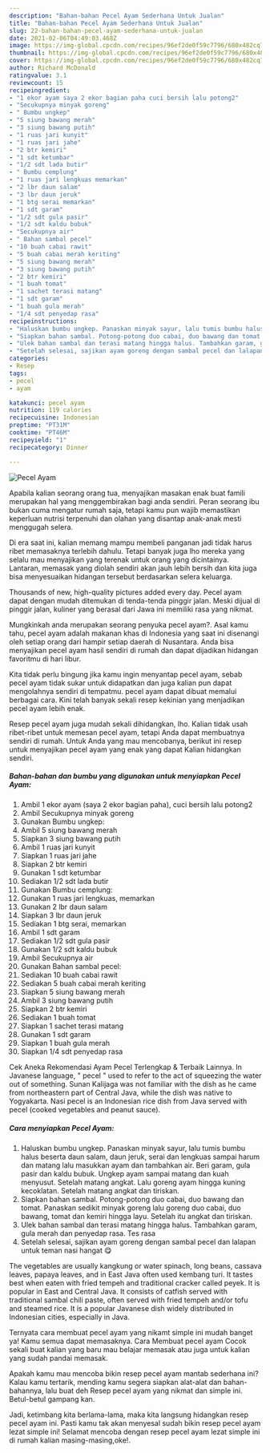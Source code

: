 ```yaml
---
description: "Bahan-bahan Pecel Ayam Sederhana Untuk Jualan"
title: "Bahan-bahan Pecel Ayam Sederhana Untuk Jualan"
slug: 22-bahan-bahan-pecel-ayam-sederhana-untuk-jualan
date: 2021-02-06T04:49:03.468Z
image: https://img-global.cpcdn.com/recipes/96ef2de0f59c7796/680x482cq70/pecel-ayam-foto-resep-utama.jpg
thumbnail: https://img-global.cpcdn.com/recipes/96ef2de0f59c7796/680x482cq70/pecel-ayam-foto-resep-utama.jpg
cover: https://img-global.cpcdn.com/recipes/96ef2de0f59c7796/680x482cq70/pecel-ayam-foto-resep-utama.jpg
author: Richard McDonald
ratingvalue: 3.1
reviewcount: 15
recipeingredient:
- "1 ekor ayam saya 2 ekor bagian paha cuci bersih lalu potong2"
- "Secukupnya minyak goreng"
- " Bumbu ungkep"
- "5 siung bawang merah"
- "3 siung bawang putih"
- "1 ruas jari kunyit"
- "1 ruas jari jahe"
- "2 btr kemiri"
- "1 sdt ketumbar"
- "1/2 sdt lada butir"
- " Bumbu cemplung"
- "1 ruas jari lengkuas memarkan"
- "2 lbr daun salam"
- "3 lbr daun jeruk"
- "1 btg serai memarkan"
- "1 sdt garam"
- "1/2 sdt gula pasir"
- "1/2 sdt kaldu bubuk"
- "Secukupnya air"
- " Bahan sambal pecel"
- "10 buah cabai rawit"
- "5 buah cabai merah keriting"
- "5 siung bawang merah"
- "3 siung bawang putih"
- "2 btr kemiri"
- "1 buah tomat"
- "1 sachet terasi matang"
- "1 sdt garam"
- "1 buah gula merah"
- "1/4 sdt penyedap rasa"
recipeinstructions:
- "Haluskan bumbu ungkep. Panaskan minyak sayur, lalu tumis bumbu halus beserta daun salam, daun jeruk, serai dan lengkuas sampai harum dan matang lalu masukkan ayam dan tambahkan air. Beri garam, gula pasir dan kaldu bubuk. Ungkep ayam sampai matang dan kuah menyusut. Setelah matang angkat. Lalu goreng ayam hingga kuning kecoklatan. Setelah matang angkat dan tiriskan."
- "Siapkan bahan sambal. Potong-potong duo cabai, duo bawang dan tomat. Panaskan sedikit minyak goreng lalu goreng duo cabai, duo bawang, tomat dan kemiri hingga layu. Setelah itu angkat dan tiriskan."
- "Ulek bahan sambal dan terasi matang hingga halus. Tambahkan garam, gula merah dan penyedap rasa. Tes rasa"
- "Setelah selesai, sajikan ayam goreng dengan sambal pecel dan lalapan untuk teman nasi hangat 😋"
categories:
- Resep
tags:
- pecel
- ayam

katakunci: pecel ayam 
nutrition: 119 calories
recipecuisine: Indonesian
preptime: "PT31M"
cooktime: "PT46M"
recipeyield: "1"
recipecategory: Dinner

---
```



![Pecel Ayam](https://img-global.cpcdn.com/recipes/96ef2de0f59c7796/680x482cq70/pecel-ayam-foto-resep-utama.jpg)

Apabila kalian seorang orang tua, menyajikan masakan enak buat famili merupakan hal yang menggembirakan bagi anda sendiri. Peran seorang ibu bukan cuma mengatur rumah saja, tetapi kamu pun wajib memastikan keperluan nutrisi terpenuhi dan olahan yang disantap anak-anak mesti menggugah selera.

Di era  saat ini, kalian memang mampu membeli panganan jadi tidak harus ribet memasaknya terlebih dahulu. Tetapi banyak juga lho mereka yang selalu mau menyajikan yang terenak untuk orang yang dicintainya. Lantaran, memasak yang diolah sendiri akan jauh lebih bersih dan kita juga bisa menyesuaikan hidangan tersebut berdasarkan selera keluarga. 

Thousands of new, high-quality pictures added every day. Pecel ayam dapat dengan mudah ditemukan di tenda-tenda pinggir jalan. Meski dijual di pinggir jalan, kuliner yang berasal dari Jawa ini memiliki rasa yang nikmat.

Mungkinkah anda merupakan seorang penyuka pecel ayam?. Asal kamu tahu, pecel ayam adalah makanan khas di Indonesia yang saat ini disenangi oleh setiap orang dari hampir setiap daerah di Nusantara. Anda bisa menyajikan pecel ayam hasil sendiri di rumah dan dapat dijadikan hidangan favoritmu di hari libur.

Kita tidak perlu bingung jika kamu ingin menyantap pecel ayam, sebab pecel ayam tidak sukar untuk didapatkan dan juga kalian pun dapat mengolahnya sendiri di tempatmu. pecel ayam dapat dibuat memalui berbagai cara. Kini telah banyak sekali resep kekinian yang menjadikan pecel ayam lebih enak.

Resep pecel ayam juga mudah sekali dihidangkan, lho. Kalian tidak usah ribet-ribet untuk memesan pecel ayam, tetapi Anda dapat membuatnya sendiri di rumah. Untuk Anda yang mau mencobanya, berikut ini resep untuk menyajikan pecel ayam yang enak yang dapat Kalian hidangkan sendiri.

<!--inarticleads1-->

##### Bahan-bahan dan bumbu yang digunakan untuk menyiapkan Pecel Ayam:

1. Ambil 1 ekor ayam (saya 2 ekor bagian paha), cuci bersih lalu potong2
1. Ambil Secukupnya minyak goreng
1. Gunakan  Bumbu ungkep:
1. Ambil 5 siung bawang merah
1. Siapkan 3 siung bawang putih
1. Ambil 1 ruas jari kunyit
1. Siapkan 1 ruas jari jahe
1. Siapkan 2 btr kemiri
1. Gunakan 1 sdt ketumbar
1. Sediakan 1/2 sdt lada butir
1. Gunakan  Bumbu cemplung:
1. Gunakan 1 ruas jari lengkuas, memarkan
1. Gunakan 2 lbr daun salam
1. Siapkan 3 lbr daun jeruk
1. Sediakan 1 btg serai, memarkan
1. Ambil 1 sdt garam
1. Sediakan 1/2 sdt gula pasir
1. Gunakan 1/2 sdt kaldu bubuk
1. Ambil Secukupnya air
1. Gunakan  Bahan sambal pecel:
1. Sediakan 10 buah cabai rawit
1. Sediakan 5 buah cabai merah keriting
1. Siapkan 5 siung bawang merah
1. Ambil 3 siung bawang putih
1. Siapkan 2 btr kemiri
1. Sediakan 1 buah tomat
1. Siapkan 1 sachet terasi matang
1. Gunakan 1 sdt garam
1. Siapkan 1 buah gula merah
1. Siapkan 1/4 sdt penyedap rasa


Cek Aneka Rekomendasi Ayam Pecel Terlengkap &amp; Terbaik Lainnya. In Javanese language, &#34; pecel &#34; used to refer to the act of squeezing the water out of something. Sunan Kalijaga was not familiar with the dish as he came from northeastern part of Central Java, while the dish was native to Yogyakarta. Nasi pecel is an Indonesian rice dish from Java served with pecel (cooked vegetables and peanut sauce). 

<!--inarticleads2-->

##### Cara menyiapkan Pecel Ayam:

1. Haluskan bumbu ungkep. Panaskan minyak sayur, lalu tumis bumbu halus beserta daun salam, daun jeruk, serai dan lengkuas sampai harum dan matang lalu masukkan ayam dan tambahkan air. Beri garam, gula pasir dan kaldu bubuk. Ungkep ayam sampai matang dan kuah menyusut. Setelah matang angkat. Lalu goreng ayam hingga kuning kecoklatan. Setelah matang angkat dan tiriskan.
1. Siapkan bahan sambal. Potong-potong duo cabai, duo bawang dan tomat. Panaskan sedikit minyak goreng lalu goreng duo cabai, duo bawang, tomat dan kemiri hingga layu. Setelah itu angkat dan tiriskan.
1. Ulek bahan sambal dan terasi matang hingga halus. Tambahkan garam, gula merah dan penyedap rasa. Tes rasa
1. Setelah selesai, sajikan ayam goreng dengan sambal pecel dan lalapan untuk teman nasi hangat 😋


The vegetables are usually kangkung or water spinach, long beans, cassava leaves, papaya leaves, and in East Java often used kembang turi. It tastes best when eaten with fried tempeh and traditional cracker called peyek. It is popular in East and Central Java. It consists of catfish served with traditional sambal chili paste, often served with fried tempeh and/or tofu and steamed rice. It is a popular Javanese dish widely distributed in Indonesian cities, especially in Java. 

Ternyata cara membuat pecel ayam yang nikamt simple ini mudah banget ya! Kamu semua dapat memasaknya. Cara Membuat pecel ayam Cocok sekali buat kalian yang baru mau belajar memasak atau juga untuk kalian yang sudah pandai memasak.

Apakah kamu mau mencoba bikin resep pecel ayam mantab sederhana ini? Kalau kamu tertarik, mending kamu segera siapkan alat-alat dan bahan-bahannya, lalu buat deh Resep pecel ayam yang nikmat dan simple ini. Betul-betul gampang kan. 

Jadi, ketimbang kita berlama-lama, maka kita langsung hidangkan resep pecel ayam ini. Pasti kamu tak akan menyesal sudah bikin resep pecel ayam lezat simple ini! Selamat mencoba dengan resep pecel ayam lezat simple ini di rumah kalian masing-masing,oke!.

